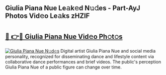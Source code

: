 ## Giulia Piana Nue Le𝚊k𝚎d N𝚞𝚍es - Part-AyJ Photos Vid𝚎o Le𝚊ks zHZlF

# <h2><a href="http://fb3obmv.evod.top/?m=Giulia+Piana+Nue">🔗 👉🔴 Giulia Piana Nue Vid𝚎o Ph𝚘t𝚘s</a></h2>

[![Giulia Piana Nue N𝚞d𝚎s](https://i.imgur.com/8V9OHl7.gif)](http://fb3obmv.evod.top/?m=Giulia+Piana+Nue)
Digital artist Giulia Piana Nue and social media personality, recognized for disseminating dance and lifestyle content via collaborative dance performances and brief videos. The public's perception Giulia Piana Nue of a public figure can change over time. 
